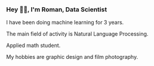 ### Hey ✌🏻, I'm Roman, Data Scientist
I have been doing machine learning for 3 years.

The main field of activity is Natural Language Processing.

Applied math student.

My hobbies are graphic design and film photography.

